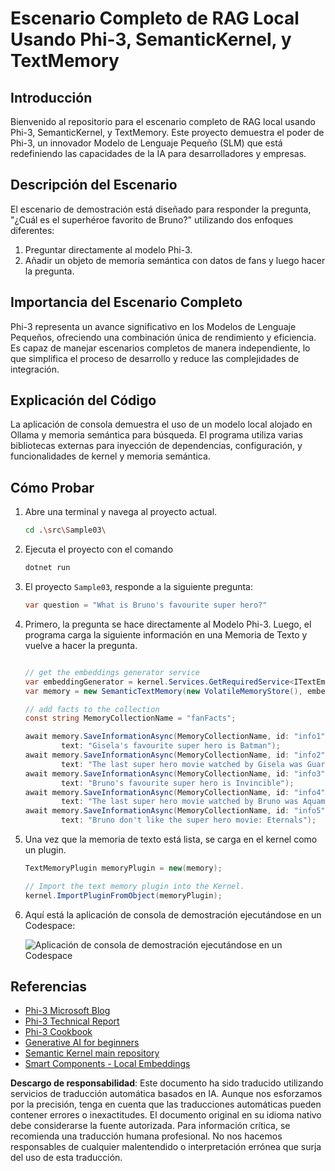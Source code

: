 # Escenario Completo de RAG Local Usando Phi-3, SemanticKernel, y TextMemory

## Introducción

Bienvenido al repositorio para el escenario completo de RAG local usando Phi-3, SemanticKernel, y TextMemory. Este proyecto demuestra el poder de Phi-3, un innovador Modelo de Lenguaje Pequeño (SLM) que está redefiniendo las capacidades de la IA para desarrolladores y empresas.

## Descripción del Escenario

El escenario de demostración está diseñado para responder la pregunta, "¿Cuál es el superhéroe favorito de Bruno?" utilizando dos enfoques diferentes:

1. Preguntar directamente al modelo Phi-3.
2. Añadir un objeto de memoria semántica con datos de fans y luego hacer la pregunta.

## Importancia del Escenario Completo

Phi-3 representa un avance significativo en los Modelos de Lenguaje Pequeños, ofreciendo una combinación única de rendimiento y eficiencia. Es capaz de manejar escenarios completos de manera independiente, lo que simplifica el proceso de desarrollo y reduce las complejidades de integración.

## Explicación del Código

La aplicación de consola demuestra el uso de un modelo local alojado en Ollama y memoria semántica para búsqueda. El programa utiliza varias bibliotecas externas para inyección de dependencias, configuración, y funcionalidades de kernel y memoria semántica.

## Cómo Probar

1. Abre una terminal y navega al proyecto actual.

    ```bash
    cd .\src\Sample03\
    ```

1. Ejecuta el proyecto con el comando

    ```bash
    dotnet run
    ```

1. El proyecto `Sample03`, responde a la siguiente pregunta:

    ```csharp
    var question = "What is Bruno's favourite super hero?"
    ```

1. Primero, la pregunta se hace directamente al Modelo Phi-3. Luego, el programa carga la siguiente información en una Memoria de Texto y vuelve a hacer la pregunta.

    ```csharp

    // get the embeddings generator service
    var embeddingGenerator = kernel.Services.GetRequiredService<ITextEmbeddingGenerationService>();
    var memory = new SemanticTextMemory(new VolatileMemoryStore(), embeddingGenerator);    

    // add facts to the collection
    const string MemoryCollectionName = "fanFacts";
    
    await memory.SaveInformationAsync(MemoryCollectionName, id: "info1", 
            text: "Gisela's favourite super hero is Batman");
    await memory.SaveInformationAsync(MemoryCollectionName, id: "info2", 
            text: "The last super hero movie watched by Gisela was Guardians of the Galaxy Vol 3");
    await memory.SaveInformationAsync(MemoryCollectionName, id: "info3", 
            text: "Bruno's favourite super hero is Invincible");
    await memory.SaveInformationAsync(MemoryCollectionName, id: "info4", 
            text: "The last super hero movie watched by Bruno was Aquaman II");
    await memory.SaveInformationAsync(MemoryCollectionName, id: "info5", 
            text: "Bruno don't like the super hero movie: Eternals");    
    ```

1. Una vez que la memoria de texto está lista, se carga en el kernel como un plugin.

    ```csharp
    TextMemoryPlugin memoryPlugin = new(memory);
    
    // Import the text memory plugin into the Kernel.
    kernel.ImportPluginFromObject(memoryPlugin);    
    ```

1. Aquí está la aplicación de consola de demostración ejecutándose en un Codespace:

    ![Aplicación de consola de demostración ejecutándose en un Codespace](../../../../../../../md/07.Labs/CsharpOllamaCodeSpaces/src/Sample03/img/10RAGPhi3.gif)

## Referencias

- [Phi-3 Microsoft Blog](https://aka.ms/phi3blog-april)
- [Phi-3 Technical Report](https://aka.ms/phi3-tech-report)
- [Phi-3 Cookbook](https://aka.ms/Phi-3CookBook)
- [Generative AI for beginners](https://github.com/microsoft/generative-ai-for-beginners)
- [Semantic Kernel main repository](https://github.com/microsoft/semantic-kernel)
- [Smart Components - Local Embeddings](https://github.com/dotnet-smartcomponents/smartcomponents/blob/main/docs/local-embeddings.md)

**Descargo de responsabilidad**:
Este documento ha sido traducido utilizando servicios de traducción automática basados en IA. Aunque nos esforzamos por la precisión, tenga en cuenta que las traducciones automáticas pueden contener errores o inexactitudes. El documento original en su idioma nativo debe considerarse la fuente autorizada. Para información crítica, se recomienda una traducción humana profesional. No nos hacemos responsables de cualquier malentendido o interpretación errónea que surja del uso de esta traducción.